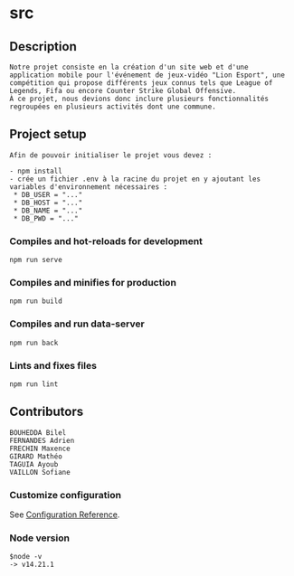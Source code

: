 # src


## Description
```
Notre projet consiste en la création d'un site web et d'une application mobile pour l'événement de jeux-vidéo "Lion Esport", une compétition qui propose différents jeux connus tels que League of Legends, Fifa ou encore Counter Strike Global Offensive.
À ce projet, nous devions donc inclure plusieurs fonctionnalités regroupées en plusieurs activités dont une commune.
```

## Project setup
```
Afin de pouvoir initialiser le projet vous devez :

- npm install
- crée un fichier .env à la racine du projet en y ajoutant les variables d'environnement nécessaires :  
 * DB_USER = "..."
 * DB_HOST = "..."
 * DB_NAME = "..."
 * DB_PWD = "..."
```

### Compiles and hot-reloads for development
```
npm run serve
```

### Compiles and minifies for production
```
npm run build
```

### Compiles and run data-server
```
npm run back
```

### Lints and fixes files
```
npm run lint
```

## Contributors
```
BOUHEDDA Bilel
FERNANDES Adrien
FRECHIN Maxence
GIRARD Mathéo
TAGUIA Ayoub
VAILLON Sofiane
```

### Customize configuration
See [Configuration Reference](https://cli.vuejs.org/config/).

### Node version
```
$node -v 
-> v14.21.1
```